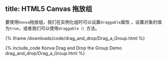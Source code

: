 title: HTML5 Canvas 拖放组
---
要使用`Konva`拖放组，我们在实例化组时可以设置`draggable`属性
，设置对象的值为`true`，或者我们可以使用`draggable（）`方法。 


{% iframe /downloads/code/drag_and_drop/Drag_a_Group.html %}

{% include_code Konva Drag and Drop the Group Demo drag_and_drop/Drag_a_Group.html %}